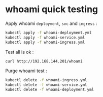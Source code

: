 
# whoami quick testing

Apply whoami `deployment`, `svc` and `ingress` : 

``` bash
kubectl apply -f whoami-deployment.yml
kubectl apply -f whoami-service.yml
kubectl apply -f whoami-ingress.yml
```

Test all is ok :

``` bash
curl http://192.168.144.201/whoami
```

Purge whoami test :

``` bash
kubectl delete -f whoami-ingress.yml
kubectl delete -f whoami-service.yml
kubectl delete -f whoami-deployment.yml
```
